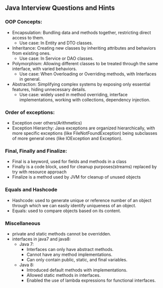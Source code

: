 ## Java Interview Questions and Hints

### OOP Concepts:
- Encapsulation: Bundling data and methods together, restricting direct access to them.
  - Use case: In Entity and DTO classes.
- Inheritance: Creating new classes by inheriting attributes and behaviors from existing ones.
  - Use case: In Service or DAO classes.
- Polymorphism: Allowing different classes to be treated through the same interface, with varied behaviors.
  - Use case: When Overloading or Overriding methods, with Interfaces in general.
- Abstraction: Simplifying complex systems by exposing only essential features, hiding unnecessary details.
  - Use case: widely used in method overriding, interface implementations, working with collections, dependency injection.

### Order of exceptions:
- Exception over others(Arithmetics)
- Exception Hierarchy: Java exceptions are organized hierarchically, with more specific exceptions (like FileNotFoundException) being subclasses of more general ones (like IOException and Exception).

### Final, Finally and Finalize:
- Final is a keyword, used for fields and methods in a class
- Finally is a code block, used for cleanup purposes(streams) replaced by try with resource approach
- Finalize is a method used by JVM for cleanup of unused objects

### Equals and Hashcode
- Hashcode: used to generate unique or reference number of an object through which we can easily identify uniqueness of an object.
- Equals: used to compare objects based on its content.

### Miscellaneous
- private and static methods cannot be overridden.
- interfaces in java7 and java8: 
  - Java 7:
    - Interfaces can only have abstract methods.
    - Cannot have any method implementations.
    - Can only contain public, static, and final variables.
  - Java 8:
    - Introduced default methods with implementations.
    - Allowed static methods in interfaces.
    - Enabled the use of lambda expressions for functional interfaces. 


